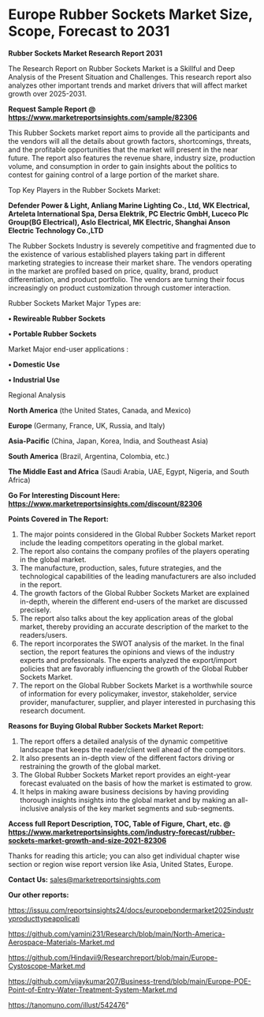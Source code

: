 # Europe Rubber Sockets Market Size, Scope, Forecast to 2031

<strong>Rubber Sockets Market Research Report 2031</strong>

The Research Report on Rubber Sockets Market is a Skillful and Deep Analysis of the Present Situation and Challenges. This research report also analyzes other important trends and market drivers that will affect market growth over 2025-2031.

<strong>Request Sample Report @ <a href=https://www.marketreportsinsights.com/sample/82306>https://www.marketreportsinsights.com/sample/82306</a></strong>

This Rubber Sockets market report aims to provide all the participants and the vendors will all the details about growth factors, shortcomings, threats, and the profitable opportunities that the market will present in the near future. The report also features the revenue share, industry size, production volume, and consumption in order to gain insights about the politics to contest for gaining control of a large portion of the market share.

Top Key Players in the Rubber Sockets Market:

<strong>Defender Power & Light, Anliang Marine Lighting Co., Ltd, WK Electrical, Arteleta International Spa, Dersa Elektrik, PC Electric GmbH, Luceco Plc Group(BG Electrical), Aslo Electrical, MK Electric, Shanghai Anson Electric Technology Co.,LTD</strong>

The Rubber Sockets Industry is severely competitive and fragmented due to the existence of various established players taking part in different marketing strategies to increase their market share. The vendors operating in the market are profiled based on price, quality, brand, product differentiation, and product portfolio. The vendors are turning their focus increasingly on product customization through customer interaction.

Rubber Sockets Market Major Types are:

<strong>• Rewireable Rubber Sockets

• Portable Rubber Sockets</strong>

Market Major end-user applications :

<strong>• Domestic Use

• Industrial Use</strong>

Regional Analysis

</u><strong><b>North America</b></strong> (the United States, Canada, and Mexico)

<strong><b>Europe </b></strong>(Germany, France, UK, Russia, and Italy)

<strong><b>Asia-Pacific</b></strong> (China, Japan, Korea, India, and Southeast Asia)

<strong><b>South America</b></strong> (Brazil, Argentina, Colombia, etc.)

<strong><b>The Middle East and Africa</b></strong> (Saudi Arabia, UAE, Egypt, Nigeria, and South Africa)

<strong>Go For Interesting Discount Here: <a href=https://www.marketreportsinsights.com/discount/82306>https://www.marketreportsinsights.com/discount/82306</a></strong>

<strong>Points Covered in The Report:</strong>
<ol>
  <li>The major points considered in the Global Rubber Sockets Market report include the leading competitors operating in the global market.</li>
  <li>The report also contains the company profiles of the players operating in the global market.</li>
  <li>The manufacture, production, sales, future strategies, and the technological capabilities of the leading manufacturers are also included in the report.</li>
  <li>The growth factors of the Global Rubber Sockets Market are explained in-depth, wherein the different end-users of the market are discussed precisely.</li>
  <li>The report also talks about the key application areas of the global market, thereby providing an accurate description of the market to the readers/users.</li>
  <li>The report incorporates the SWOT analysis of the market. In the final section, the report features the opinions and views of the industry experts and professionals. The experts analyzed the export/import policies that are favorably influencing the growth of the Global Rubber Sockets Market.</li>
  <li>The report on the Global Rubber Sockets Market is a worthwhile source of information for every policymaker, investor, stakeholder, service provider, manufacturer, supplier, and player interested in purchasing this research document.</li>
</ol>
<strong>Reasons for Buying Global Rubber Sockets Market Report:</strong>

<ol>
  <li>The report offers a detailed analysis of the dynamic competitive landscape that keeps the reader/client well ahead of the competitors.</li>
  <li>It also presents an in-depth view of the different factors driving or restraining the growth of the global market.</li>
  <li>The Global Rubber Sockets Market report provides an eight-year forecast evaluated on the basis of how the market is estimated to grow.</li>
  <li>It helps in making aware business decisions by having providing thorough insights insights into the global market and by making an all-inclusive analysis of the key market segments and sub-segments.</li>
</ol>
<strong>Access full Report Description, TOC, Table of Figure, Chart, etc. @ <a href=https://www.marketreportsinsights.com/industry-forecast/rubber-sockets-market-growth-and-size-2021-82306>https://www.marketreportsinsights.com/industry-forecast/rubber-sockets-market-growth-and-size-2021-82306</a></strong>


Thanks for reading this article; you can also get individual chapter wise section or region wise report version like Asia, United States, Europe.

<strong>Contact Us:</strong>
sales@marketreportsinsights.com

<strong>Our other reports:</strong>

<a href=https://issuu.com/reportsinsights24/docs/europebondermarket2025industryproducttypeapplicati>https://issuu.com/reportsinsights24/docs/europebondermarket2025industryproducttypeapplicati</a>

<a href=https://github.com/yamini231/Research/blob/main/North-America-Aerospace-Materials-Market.md>https://github.com/yamini231/Research/blob/main/North-America-Aerospace-Materials-Market.md</a>

<a href=https://github.com/Hindavii9/Researchreport/blob/main/Europe-Cystoscope-Market.md>https://github.com/Hindavii9/Researchreport/blob/main/Europe-Cystoscope-Market.md</a>

<a href=https://github.com/vijaykumar207/Business-trend/blob/main/Europe-POE-Point-of-Entry-Water-Treatment-System-Market.md>https://github.com/vijaykumar207/Business-trend/blob/main/Europe-POE-Point-of-Entry-Water-Treatment-System-Market.md</a>

<a href=https://tanomuno.com/illust/542476>https://tanomuno.com/illust/542476</a>"
